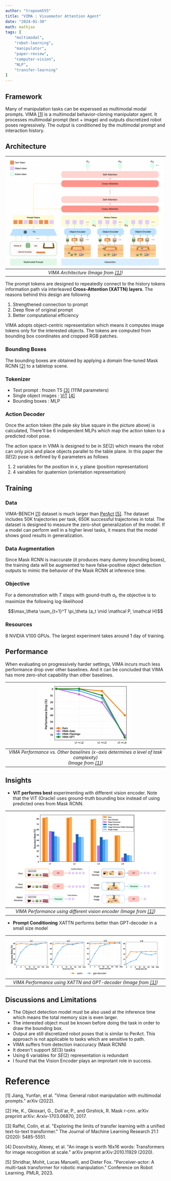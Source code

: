 ```yaml
---
author: "trapoom555"
title: "VIMA : Visuomotor Attention Agent"
date: "2024-01-30"
math: mathjax
tags: [
    "multimodal",
    "robot-learning",
    "manipulator",
    "paper-review",
    "computer-vision",
    "NLP",
    "transfer-learning"
]
---
```


## Framework

Many of manipulation tasks can be experssed as multimodal modal prompts. VIMA [[1]](#1) is a multimodal behavior-cloning manipulator agent. It processes multimodal prompt (text + image) and outputs discretized robot poses regressively. The output is conditioned by the multimodal prompt and interaction history.

## Architecture

| <img src="https://github.com/trapoom555/trapoom555-blog/blob/main/static/images/VIMA/architecture.png?raw=true" style= "display: block; margin-left: auto; margin-right: auto; width: 100%;"/>|
|:--:| 
| *VIMA Architecture (Image from [[1]](#1))* |

The prompt tokens are designed to repeatedly connect to the history tokens information path via interleaved **Cross-Attention (XATTN) layers**. The reasons behind this design are following
1. Strengthened connection to prompt
2. Deep flow of original prompt
3. Better computational efficiency


VIMA adopts object-centric representation which means it computes image tokens only for the interested objects. The tokens are computed from bounding box coordinates and cropped RGB patches.

### Bounding Boxes

The bounding boxes are obtained by applying a domain fine-tuned Mask RCNN [[2]](#2) to a tabletop scene.

### Tokenizer

- Text prompt : frozen T5 [[3]](#3) (111M parameters)
- Single object images : [ViT](https://trapoom555.github.io/trapoom555-blog/posts/vit/) [[4]](#4)
- Bounding boxes : MLP

### Action Decoder

Once the action token (the pale sky blue square in the picture above) is calculated, There'll be 6 independent MLPs which map the action token to a predicted robot pose.

The action space in VIMA is designed to be in $SE(2)$ which means the robot can only pick and place objects parallel to the table plane. In this paper the $SE(2)$ pose is defined by 6 parameters as follows

1. 2 variables for the position in x, y plane (position representation)
2. 4 vairables for quaternion (orientation representation)

## Training

### Data

VIMA-BENCH [[1]](#1) dataset is much larger than [PerAct](https://trapoom555.github.io/trapoom555-blog/posts/peract/) [[5]](#5). The dataset includes 50K trajectories per task, 650K successful trajectories in total. The dataset is designed to measure the zero-shot generalization of the model. If a model can perform well in a higher level tasks, it means that the model shows good results in generalization.

### Data Augmentation

Since Mask RCNN is inaccurate (it produces many dummy bounding boxes), the training data will be augmented to have false-positive object detection outputs to mimic the behavior of the Mask RCNN at inference time.

### Objective

For a demonstration with $T$ steps with gound-truth $a_t$, the objective is to maximize the following log-likelihood

$$\max_\theta \sum_{t=1}^T \pi_\theta (a_t \mid \mathcal P, \mathcal H)$$


### Resources

8 NVIDIA V100 GPUs. The largest experiment takes around 1 day of training.

## Performance

When evaluating on progressively harder settings, VIMA incurs much less performance drop over other baselines. And it can be concluded that VIMA has more zero-shot capability than other baselines.

| <img src="https://github.com/trapoom555/trapoom555-blog/blob/main/static/images/VIMA/performance.png?raw=true" style= "display: block; margin-left: auto; margin-right: auto; width: 60%;"/>|
|:--:| 
| *VIMA Performance vs. Other baselines (x-axis determines a level of task complexity) <br> (Image from [[1]](#1))* |

## Insights

- **ViT performs best** experimenting with different vision encoder. Note that the ViT (Oracle) uses ground-truth bounding box instead of using predicted ones from Mask RCNN.

| <img src="https://github.com/trapoom555/trapoom555-blog/blob/main/static/images/VIMA/performance_vision_encoder.png?raw=true" style= "display: block; margin-left: auto; margin-right: auto; width: 100%;"/>|
|:--:| 
| *VIMA Performance using different vision encoder (Image from [[1]](#1))* |

- **Prompt Conditioning** XATTN performs better than GPT-decoder in a small size model


| <img src="https://github.com/trapoom555/trapoom555-blog/blob/main/static/images/VIMA/performance_prompt_conditioning.png?raw=true" style= "display: block; margin-left: auto; margin-right: auto; width: 100%;"/>|
|:--:| 
| *VIMA Performance using XATTN and GPT-decoder (Image from [[1]](#1))* |

## Discussions and Limitations

- The Object detection model must be also used at the inference time which means the total memory size is even larger.
- The interested object must be known before doing the task in order to draw the bounding box.
- Output are still discretized robot poses that is similar to PerAct. This approach is not applicable to tasks which are sensitive to path.
- VIMA suffers from detection inaccuracy (Mask RCNN)
- It doesn't support $SE(3)$ tasks
- Using 6 variables for $SE(2)$ representation is redundant
- I found that the Vision Encoder plays an improtant role in success.

# Reference
<a id="1">[1]</a> 
Jiang, Yunfan, et al. "Vima: General robot manipulation with multimodal prompts." arXiv (2022).

<a id="2">[2]</a> 
He, K., Gkioxari, G., Doll´ar, P., and Girshick, R. Mask r-cnn. arXiv preprint arXiv: Arxiv-1703.06870, 2017.

<a id="3">[3]</a> 
Raffel, Colin, et al. "Exploring the limits of transfer learning with a unified text-to-text transformer." The Journal of Machine Learning Research 21.1 (2020): 5485-5551.

<a id="4">[4]</a> 
Dosovitskiy, Alexey, et al. "An image is worth 16x16 words: Transformers for image recognition at scale." arXiv preprint arXiv:2010.11929 (2020).

<a id="5">[5]</a> 
Shridhar, Mohit, Lucas Manuelli, and Dieter Fox. "Perceiver-actor: A multi-task transformer for robotic manipulation." Conference on Robot Learning. PMLR, 2023.

